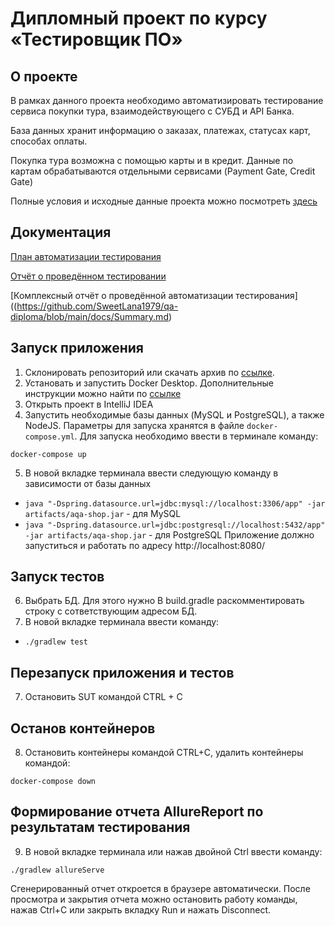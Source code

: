 # Дипломный проект по курсу «Тестировщик ПО»
## О проекте
В рамках данного проекта необходимо автоматизировать тестирование сервиса покупки тура, взаимодействующего с СУБД и API Банка.

База данных хранит информацию о заказах, платежах, статусах карт, способах оплаты.

Покупка тура возможна с помощью карты и в кредит. Данные по картам обрабатываются отдельными сервисами (Payment Gate, Credit Gate)

Полные условия и исходные данные проекта можно посмотреть [здесь](https://github.com/netology-code/qa-diploma)

## Документация 

[План автоматизации тестирования ](https://github.com/SweetLana1979/qa-diploma/blob/main/docs/Plan.md)

[Отчёт о проведённом тестировании](https://github.com/SweetLana1979/qa-diploma/blob/main/docs/Report.md)

[Комплексный отчёт о проведённой автоматизации тестирования]((https://github.com/SweetLana1979/qa-diploma/blob/main/docs/Summary.md)


## Запуск приложения

1. Склонировать репозиторий или скачать архив по [ссылке](https://github.com/SweetLana1979/qa-diploma). 
2. Установать и запустить Docker Desktop. Дополнительные инструкции можно найти по [ссылке](https://github.com/netology-code/aqa-homeworks/blob/aqa4/docker/installation.md)
3. Открыть проект в IntelliJ IDEA
4. Запустить необходимые базы данных (MySQL и PostgreSQL), а также NodeJS. Параметры для запуска хранятся в файле `docker-compose.yml`. Для запуска необходимо ввести в терминале команду:
```
docker-compose up
```
5. В новой вкладке терминала ввести следующую команду в зависимости от базы данных
- `java "-Dspring.datasource.url=jdbc:mysql://localhost:3306/app" -jar artifacts/aqa-shop.jar` - для MySQL
- `java "-Dspring.datasource.url=jdbc:postgresql://localhost:5432/app" -jar artifacts/aqa-shop.jar` - для PostgreSQL
Приложение должно запуститься и работать по адресу http://localhost:8080/

## Запуск тестов
6. Выбрать БД. Для этого нужно В build.gradle раскомментировать строку с сответствующим адресом БД.
7. В новой вкладке терминала ввести команду:
- `./gradlew test`

## Перезапуск приложения и тестов
7. Остановить SUT командой CTRL + C

## Останов контейнеров
8. Остановить контейнеры командой CTRL+С, удалить контейнеры командой:
```
docker-compose down
```
## Формирование отчета AllureReport по результатам тестирования
9. В новой вкладке терминала или нажав двойной Ctrl ввести команду:
```
./gradlew allureServe
```
Сгенерированный отчет откроется в браузере автоматически. 
После просмотра и закрытия отчета можно остановить работу команды, нажав Ctrl+С или закрыть вкладку Run и нажать Disconnect.
